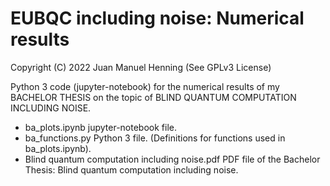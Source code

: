 # EUBQC including noise: Numerical results
Copyright (C) 2022  Juan Manuel Henning (See GPLv3 License)

Python 3 code (jupyter-notebook) for the numerical results of my BACHELOR THESIS on the topic of BLIND QUANTUM COMPUTATION INCLUDING NOISE.

+ ba_plots.ipynb                                    jupyter-notebook file.
+ ba_functions.py                                   Python 3 file. (Definitions for functions used in ba_plots.ipynb).
+ Blind quantum computation including noise.pdf     PDF file of the Bachelor Thesis: Blind quantum computation including noise.
